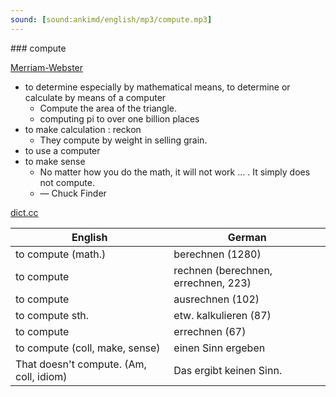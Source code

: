 ```yaml
---
sound: [sound:ankimd/english/mp3/compute.mp3]
---
```


\### compute

[Merriam-Webster](https://www.merriam-webster.com/dictionary/compute)

- to determine especially by mathematical means, to determine or calculate by means of a computer
    - Compute the area of the triangle.
    - computing pi to over one billion places
- to make calculation : reckon
    - They compute by weight in selling grain.
- to use a computer
- to make sense
    - No matter how you do the math, it will not work … . It simply does not compute.
    - — Chuck Finder

[dict.cc](https://www.dict.cc/compute)

| English        | German       |
| -------------- | ------------ |
| to compute (math.) | berechnen (1280) |
| to compute | rechnen (berechnen, errechnen, 223) |
| to compute | ausrechnen (102) |
| to compute sth. | etw. kalkulieren (87) |
| to compute | errechnen (67) |
| to compute (coll, make, sense) | einen Sinn ergeben |
| That doesn't compute. (Am, coll, idiom) | Das ergibt keinen Sinn. |
